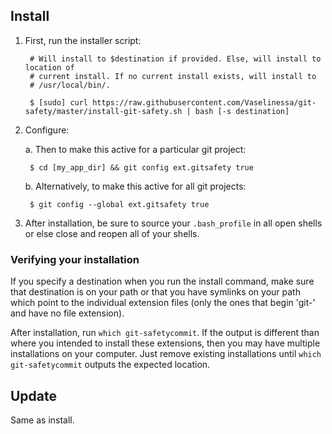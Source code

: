## Install ##

1. First, run the installer script:

        # Will install to $destination if provided. Else, will install to location of
        # current install. If no current install exists, will install to
        # /usr/local/bin/.
        
        $ [sudo] curl https://raw.githubusercontent.com/Vaselinessa/git-safety/master/install-git-safety.sh | bash [-s destination]

2. Configure:

    a. Then to make this active for a particular git project:

        $ cd [my_app_dir] && git config ext.gitsafety true

    b. Alternatively, to make this active for all git projects:

        $ git config --global ext.gitsafety true

3. After installation, be sure to source your <code>.bash_profile</code> in all open shells or else close and reopen all of your shells.

### Verifying your installation ###

If you specify a destination when you run the install command, make sure that
destination is on your path or that you have symlinks on your path which point
to the individual extension files (only the ones that begin 'git-' and have no
file extension).

After installation, run <code>which git-safetycommit</code>. If the output is
different than where you intended to install these extensions, then you may
have multiple installations on your computer. Just remove existing
installations until <code>which git-safetycommit</code> outputs the expected
location.

## Update ##

Same as install.
